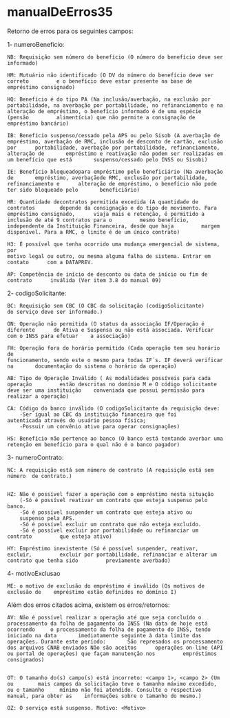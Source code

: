 # manualDeErros35

Retorno de erros para os seguintes campos:

1- numeroBeneficio: 

	NB: Requisição sem número do benefício (O número do benefício deve ser 		informado)

	HM: Mutuário não identificado (O DV do número do benefício deve ser correto 		e o benefício deve estar presente na base de empréstimo consignado)

	HQ: Benefício é do tipo PA (Na inclusão/averbação, na exclusão por 		portabilidade, na averbação por portabilidade, no refinanciamento e na 		alteração de empréstimo, o benefício informado é de uma espécie (pensão 		alimentícia) que não permite a consignação de empréstimo bancário)
	
	IB: Benefício suspenso/cessado pela APS ou pelo Sisob (A averbação de 		empréstimo, averbação de RMC, inclusão de desconto de cartão, exclusão por 		portabilidade, averbação por portabilidade, refinanciamento, alteração de 		empréstimo e reativação não podem ser realizadas em um benefício que está 		suspenso/cessado pelo INSS ou Sisobi)
	
	IE: Benefício bloqueadopara empréstimo pelo beneficiário (Na averbação de 		empréstimo, averbaçãode RMC, exclusão por portabilidade, refinanciamento e 		alteração de empréstimo, o benefício não pode ter sido bloqueado pelo 		beneficiário)
	
	HR: Quantidade decontratos permitida excedida (A quantidade de contratos 		depende da consignação e do tipo de movimento. Para empréstimo consignado, 		viaja mais e retenção, é permitido a inclusão de até 9 contratos para o 		mesmo benefício, independente da Instituição Financeira, desde que haja 		margem disponível. Para a RMC, o limite é de um único contrato)
	
	H3: É possível que tenha ocorrido uma mudança emergencial de sistema, por
	motivo legal ou outro, ou mesma alguma falha de sistema. Entrar em contato 		com a DATAPREV.
	
	AP: Competência de início de desconto ou data de início ou fim de contrato 		inválida (Ver item 3.8 do manual 09)
	
2- codigoSolicitante:
	
	BC: Requisição sem CBC (O CBC da solicitação (codigoSolicitante)
	do serviço deve ser informado.)
	
	ON: Operação não permitida (O status da associação IF/Operação é diferente 		de Ativa e Suspensa ou não está associada. Verificar com o INSS para efetuar 	a associação)
	
	FH: Operação fora do horário permitido (Cada operação tem seu horário de
	funcionamento, sendo este o mesmo para todas IF´s. IF deverá verificar na 		documentação do sistema o horário da operação)
	
	AB: Tipo de Operação Inválido ( As modalidades possíveis para cada operação 		estão descritas no domínio M e O código solicitante deve ser uma instituição 	conveniada que possui permissão para realizar a operação)
	
	CA: Código do banco inválido (O codigoSolicitante da requisição deve: 
		-Ser igual ao CBC da instituição financeira que foi 				autenticada através do usuário pessoa física;
		-Possuir um convênio ativo para operar consignações)
	
	HS: Benefício não pertence ao banco (O banco está tentando averbar uma
	retenção em benefício para o qual não é o banco pagador) 

3- numeroContrato:
	
	NC: A requisição está sem número de contrato (A requisição está sem número 	de contrato.)

	
	HZ: Não é possível fazer a operação com o empréstimo nesta situação  
		(-Só é possível reativar um contrato que esteja suspenso pelo 				banco.
 		-Só é possível suspender um contrato que esteja ativo ou
		suspenso pela APS.
 		-Só é possível excluir um contrato que não esteja excluído.
		-Só é possível excluir por portabilidade ou refinanciar um contrato 		que esteja ativo)

	HY: Empréstimo inexistente (Só é possível suspender, reativar, excluir, 		excluir por portabilidade, refinanciar e alterar um contrato que tenha sido 		previamente averbado)
	
4- motivoExclusao
	
	ME: o motivo de exclusão do empréstimo é inválido (Os motivos de exclusão de 	empréstimo estão definidos no domínio I)

Além dos erros citados acima, existem os erros/retornos:

	AV: Não é possível realizar a operação até que seja concluído o 	processamento da folha de pagamento do INSS (Na data de hoje está ocorrendo 	o processamento da folha de pagamento do INSS, tendo iniciado na data 		imediatamente seguinte à data limite das operações. Durante este período: 		São represados os processamento dos arquivos CNAB enviados Não são aceitos 		operações on-line (API ou portal de operações) que façam manutenção nos 		empréstimos consignados)
	
	
	OT: O tamanho do(s) campo(s) está incorreto: <campo 1>, <campo 2> (Um ou 		mais campos da solicitação teve o tamanho máximo excedido, ou o tamanho 	mínimo não foi atendido. Consulte o respectivo manual, para obter as 	informações sobre o tamanho do mesmo.)

	OZ: O serviço está suspenso. Motivo: <Motivo> 
